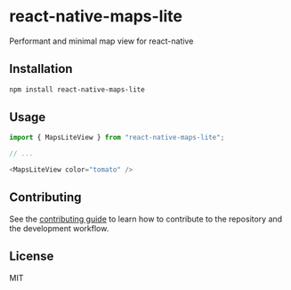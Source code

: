 # react-native-maps-lite

Performant and minimal map view for react-native

## Installation

```sh
npm install react-native-maps-lite
```

## Usage

```js
import { MapsLiteView } from "react-native-maps-lite";

// ...

<MapsLiteView color="tomato" />
```

## Contributing

See the [contributing guide](CONTRIBUTING.md) to learn how to contribute to the repository and the development workflow.

## License

MIT
